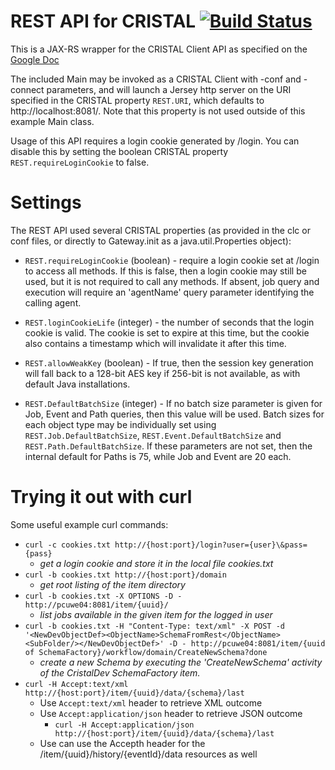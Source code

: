 # REST API for CRISTAL [![Build Status](https://travis-ci.org/cristal-ise/restapi.svg?branch=master)](https://travis-ci.org/cristal-ise/restapi)

This is a JAX-RS wrapper for the CRISTAL Client API as specified on the [Google Doc](https://docs.google.com/document/d/1jAJyETl-iFbNXvrWa7FJLGi4mu1vEmAZNGlKlQ1I4X8/edit?usp=sharing)

The included Main may be invoked as a CRISTAL Client with -conf and -connect parameters, and will launch a Jersey http server on the URI specified in the CRISTAL property `REST.URI`, which defaults to http://localhost:8081/. Note that this property is not used outside of this example Main class.

Usage of this API requires a login cookie generated by /login. You can disable this by setting the boolean CRISTAL property `REST.requireLoginCookie` to false. 

# Settings

The REST API used several CRISTAL properties (as provided in the clc or conf files, or directly to Gateway.init as a java.util.Properties object):

 * `REST.requireLoginCookie` (boolean) - require a login cookie set at /login to access all methods. If this is false, then a login cookie may still be used, but it is not required to call any methods. If absent, job query and execution will require an 'agentName' query parameter identifying the calling agent.
 * `REST.loginCookieLife` (integer) - the number of seconds that the login cookie is valid. The cookie is set to expire at this time, but the cookie also contains a timestamp which will invalidate it after this time. 
 * `REST.allowWeakKey` (boolean) - If true, then the session key generation will fall back to a 128-bit AES key if 256-bit is not available, as with default Java installations.

 * `REST.DefaultBatchSize` (integer) - If no batch size parameter is given for Job, Event and Path queries, then this value will be used. Batch sizes for each object type may be individually set using `REST.Job.DefaultBatchSize`, `REST.Event.DefaultBatchSize` and `REST.Path.DefaultBatchSize`. If these parameters are not set, then the internal default for Paths is 75, while Job and Event are 20 each.

# Trying it out with curl

Some useful example curl commands:

* `curl -c cookies.txt http://{host:port}/login?user={user}\&pass={pass}`
  * *get a login cookie and store it in the local file cookies.txt*
* `curl -b cookies.txt http://{host:port}/domain`
  * *get root listing of the item directory*
* `curl -b cookies.txt -X OPTIONS -D - http://pcuwe04:8081/item/{uuid}/`
  * *list jobs available in the given item for the logged in user*
* `curl -b cookies.txt -H "Content-Type: text/xml" -X POST -d '<NewDevObjectDef><ObjectName>SchemaFromRest</ObjectName><SubFolder/></NewDevObjectDef>' -D - http://pcuwe04:8081/item/{uuid of SchemaFactory}/workflow/domain/CreateNewSchema?done`
  * *create a new Schema by executing the 'CreateNewSchema' activity of the CristalDev SchemaFactory item.*
* `curl -H Accept:text/xml http://{host:port}/item/{uuid}/data/{schema}/last`
  * Use `Accept:text/xml` header to retrieve XML outcome
  * Use `Accept:application/json` header to retrieve JSON outcome
    * `curl -H Accept:application/json http://{host:port}/item/{uuid}/data/{schema}/last` 
  * Use can use the Accepth header for the /item/{uuid}/history/{eventId}/data resources as well
